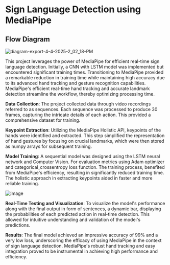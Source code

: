 # Sign Language Detection using MediaPipe

## Flow Diagram

![diagram-export-4-4-2025-2_02_18-PM](https://github.com/user-attachments/assets/f99007ee-a65d-4b88-8124-a50fdfbf0cee)

This project leverages the power of MediaPipe for efficient real-time sign language detection. Initially, a CNN with LSTM model was implemented but encountered significant training times. Transitioning to MediaPipe provided a remarkable reduction in training time while maintaining high accuracy due to its advanced hand tracking and gesture recognition capabilities. MediaPipe's efficient real-time hand tracking and accurate landmark detection streamline the workflow, thereby optimizing processing time.

**Data Collection**: The project collected data through video recordings referred to as sequences. Each sequence was processed to produce 30 frames, capturing the intricate details of each action. This provided a comprehensive dataset for training.

**Keypoint Extraction**: Utilizing the MediaPipe Holistic API, keypoints of the hands were identified and extracted. This step simplified the representation of hand gestures by focusing on crucial landmarks, which were then stored as numpy arrays for subsequent training.

**Model Training**: A sequential model was designed using the LSTM neural network and Computer Vision. For evaluation metrics using Adam optimizer and categorical_crossentropy loss function. The training process, benefited from MediaPipe's efficiency, resulting in significantly reduced training time. The holistic approach in extracting keypoints aided in faster and more reliable training.

![image](https://github.com/user-attachments/assets/bfe69727-05ba-42c8-a5ce-035520a8d955)

**Real-Time Testing and Visualization**: To visualize the model's performance along with the final output in form of sentences, a dynamic bar, displaying the probabilities of each predicted action in real-time detection. This allowed for intuitive understanding and validation of the model's predictions.

**Results**: The final model achieved an impressive accuracy of 99% and a very low loss, underscoring the efficacy of using MediaPipe in the context of sign language detection. MediaPipe's robust hand tracking and easy integration proved to be instrumental in achieving high performance and efficiency.
